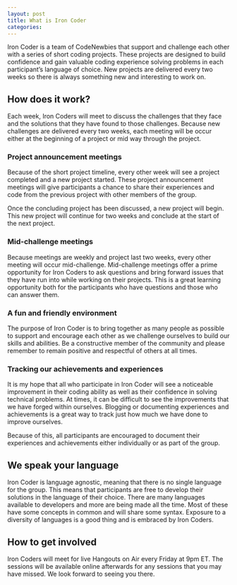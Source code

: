 ```yaml
---
layout: post
title: What is Iron Coder
categories:
---
```


Iron Coder is a team of CodeNewbies that support and challenge each other with a series of short coding projects.  These projects are designed to build confidence and gain valuable coding experience solving problems in each participant’s language of choice. New projects are delivered every two weeks so there is always something new and interesting to work on.

## How does it work?

Each week, Iron Coders will meet to discuss the challenges that they face and the solutions that they have found to those challenges.  Because new challenges are delivered every two weeks, each meeting will be occur either at the beginning of a project or mid way through the project.

### Project announcement meetings

Because of the short project timeline, every other week will see a project completed and a new project started. These project announcement meetings will give participants a chance to share their experiences and code from the previous project with other members of the group.

Once the concluding project has been discussed, a new project will begin.  This new project will continue for two weeks and conclude at the start of the next project.

### Mid-challenge meetings

Because meetings are weekly and project last two weeks, every other meeting will occur mid-challenge.  Mid-challenge meetings offer a prime opportunity for Iron Coders to ask questions and bring forward issues that they have run into while working on their projects. This is a great learning opportunity both for the participants who have questions and those who can answer them.

### A fun and friendly environment

The purpose of Iron Coder is to bring together as many people as possible to support and encourage each other as we challenge ourselves to build our skills and abilities.  Be a constructive member of the community and please remember to remain positive and respectful of others at all times.

### Tracking our achievements and experiences

It is my hope that all who participate in Iron Coder will see a noticeable improvement in their coding ability as well as their confidence in solving technical problems. At times, it can be difficult to see the improvements that we have forged within ourselves. Blogging or documenting experiences and achievements is a great way to track just how much we have done to improve ourselves.

Because of this, all participants are encouraged to document their experiences and achievements either individually or as part of the group.

## We speak your language

Iron Coder is language agnostic, meaning that there is no single language for the group.  This means that participants are free to develop their solutions in the language of their choice. There are many languages available to developers and more are being made all the time.  Most of these have some concepts in common and will share some syntax.  Exposure to a diversity of languages is a good thing and is embraced by Iron Coders.

## How to get involved

Iron Coders will meet for live Hangouts on Air every Friday at 9pm ET.  The sessions will be available online afterwards for any sessions that you may have missed.  We look forward to seeing you there.

